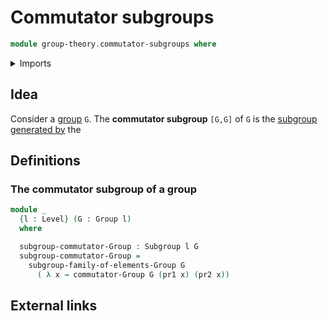 # Commutator subgroups

```agda
module group-theory.commutator-subgroups where
```

<details><summary>Imports</summary>

```agda
open import foundation.cartesian-product-types
open import foundation.dependent-pair-types
open import foundation.universe-levels

open import group-theory.commutators-of-elements-groups
open import group-theory.groups
open import group-theory.subgroups
open import group-theory.subgroups-generated-by-families-of-elements-groups
```

</details>

## Idea

Consider a [group](group-theory.groups.md) `G`. The **commutator subgroup** `[G,G]` of `G` is the [subgroup generated by](group-theory.subgroups-generated-by-subsets-groups.md) the 

## Definitions

### The commutator subgroup of a group

```agda
module _
  {l : Level} (G : Group l)
  where

  subgroup-commutator-Group : Subgroup l G
  subgroup-commutator-Group =
    subgroup-family-of-elements-Group G
      ( λ x → commutator-Group G (pr1 x) (pr2 x))
```

## External links
